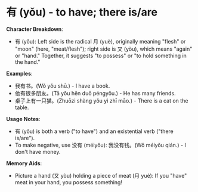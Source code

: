 # **有 (yǒu) - to have; there is/are**

**Character Breakdown**:  
- 有 (yǒu): Left side is the radical 月 (yuè), originally meaning "flesh" or "moon" (here, "meat/flesh"); right side is 又 (yòu), which means "again" or "hand." Together, it suggests "to possess" or "to hold something in the hand."

**Examples**:  
- 我有书。(Wǒ yǒu shū.) - I have a book.  
- 他有很多朋友。(Tā yǒu hěn duō péngyǒu.) - He has many friends.  
- 桌子上有一只猫。(Zhuōzi shàng yǒu yì zhī māo.) - There is a cat on the table.

**Usage Notes**:  
- 有 (yǒu) is both a verb ("to have") and an existential verb ("there is/are").  
- To make negative, use 没有 (méiyǒu): 我没有钱。(Wǒ méiyǒu qián.) - I don't have money.

**Memory Aids**:  
- Picture a hand (又 yòu) holding a piece of meat (月 yuè): If you "have" meat in your hand, you possess something!